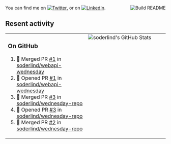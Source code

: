 
<a href="https://github.com/soderlind/soderlind/actions"><img src="https://github.com/soderlind/soderlind/workflows/Build%20README/badge.svg" align="right" alt="Build README"></a>

<!-- Actual text -->
You can find me on [![Twitter][1.2]][1], or on [![LinkedIn][2.2]][2].

<!-- Icons -->

[1.2]: http://i.imgur.com/wWzX9uB.png (twitter icon without padding)
[2.2]: https://raw.githubusercontent.com/MartinHeinz/MartinHeinz/master/linkedin-3-16.png (LinkedIn icon without padding)

<!-- Links to your social media accounts -->

[1]: https://twitter.com/soderlind
[2]: https://www.linkedin.com/in/soderlind/

## Resent activity

<table width="100%" border="0"><tr><td width="49%">

### On GitHub

<!--START_SECTION:activity-->
1. 🎉 Merged PR [#1](https://github.com/soderlind/webapi-wednesday/pull/1) in [soderlind/webapi-wednesday](https://github.com/soderlind/webapi-wednesday)
2. 💪 Opened PR [#1](https://github.com/soderlind/webapi-wednesday/pull/1) in [soderlind/webapi-wednesday](https://github.com/soderlind/webapi-wednesday)
3. 🎉 Merged PR [#3](https://github.com/soderlind/wednesday-repo/pull/3) in [soderlind/wednesday-repo](https://github.com/soderlind/wednesday-repo)
4. 💪 Opened PR [#3](https://github.com/soderlind/wednesday-repo/pull/3) in [soderlind/wednesday-repo](https://github.com/soderlind/wednesday-repo)
5. 🎉 Merged PR [#2](https://github.com/soderlind/wednesday-repo/pull/2) in [soderlind/wednesday-repo](https://github.com/soderlind/wednesday-repo)
<!--END_SECTION:activity-->
  </td>
<td width="49%" valign="top">
  <img   alt="soderlind's GitHub Stats" src="https://awesome-github-stats.azurewebsites.net/user-stats/soderlind?cardType=level-alternate&Title=FFFFFF&Border=FFFFFF" />
</td></tr></table>





